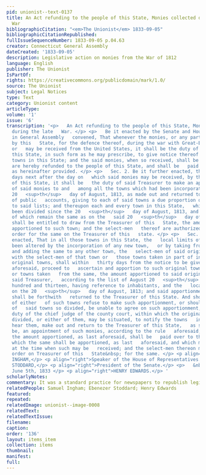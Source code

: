 ```yaml
---
pid: unionist--text-0137
title: An Act refunding to the people of this State, Monies collected during the late
  War
bibliographicCitation: "<em>The Unionist</em> 1833-09-05"
bibliographicCitationRepublished: 
fullIssueSequenceNumber: 1833-09-05 p.04.63
creator: Connecticut General Assembly
dateCreated: '1833-09-05'
description: Legislative action on monies from the War of 1812
language: English
publisher: The Unionist
IsPartOf: 
rights: https://creativecommons.org/publicdomain/mark/1.0/
source: The Unionist
subject: Legal Notices
type: Text
category: Unionist content
articleType: 
volume: '1'
issue: '6'
transcription: '<p>   An Act refunding to the people of this State, Monies collected
  during the late   War. </p> <p>   Be it enacted by the Senate and House of Representatives,
  in General Assembly   convened, That whenever the monies, or any part thereof, advanced
  by this   State, for the defence thereof, during the war with Great-Britain, shall
  or   may be received from the United States, it shall be the duty of the Treasurer   of
  this State, in such form as he may prescribe, to give notice thereof to the   several
  towns in this State; and the said monies, when so received, shall be   and the same
  are hereby refunded to the people of this State, and shall be   paid out to them
  as hereinafter provided. </p> <p>   Sec. 2. Be it further enacted, that within thirty
  days next after the day on   which said monies may be received, by the Treasurer
  of this State, it shall be   the duty of said Treasurer to make an apportionment
  of said monies to and   among all the towns which had been incorporated before the
  20   <sup>th</sup>   day of August, 1813, as made out and returned to the Comptroller
  of public   accounts, giving to each of said towns a due proportion of said monies,   according
  to said lists; and thereupon each and every town in this State,   which hath not
  been divided since the 20   <sup>th</sup>   day of August, 1813, and the local limits
  of which remain the same as on the   said 20   <sup>th</sup>   day of August, 1813,
  shall be entitled to draw from the Treasurer of this   State, the amount of monies
  apportioned to such town; and the select-men   thereof are authorized to draw an
  order for the same on the Treasurer of this   state. </p> <p>   Sec. 3. Be it further
  enacted, That in all those towns in this State, the   local limits of which have
  been altered by the incorporation of any new town,   or by taking from any town
  and adding the same to any other town, the   select-men of said original town, together
  with the select-men of that town or   those towns taken in part of in all from said
  original towns, shall within   thirty days from the notice to be given by the Treasurer
  aforesaid, proceed to   ascertain and apportion to such original town, and the town
  or towns taken   from the same, the amount apportioned to said original town by
  said Treasurer,   according to the list of August 20   <sup>th</sup>   , eighteen
  hundred and thirteen, having reference to inhabitants, and the   location of estates
  on the 20   <sup>th</sup>   day of August, 1813; and said apportionment, so made,
  shall be forthwith   returned to the Treasurer of this State. And should the select-men
  of either   of such towns refuse to make such apportionment, or should the select-men
  of   said towns so divided, be unable to agree on such apportionment, it shall be   the
  duty of the chief judge of the county court, within which the original   town thus
  divided, or either of them, may be situated, to notify the towns   interested to
  hear them, make out and return to the Treasurer of this State,   as soon as may
  be, an appointment of such monies, according to the rule   aforesaid; and thereupon
  the amount apportioned, as last aforesaid, shall be   paid over to the towns to
  which the same shall be apportioned, as last   aforesaid, and which may be incorporated
  at the time when such may be   received; and the select-men thereon may draw an
  order on Treasurer of this   State&nbsp; for the same. </p> <p align="right">SAMUEL
  INGHAM,</p> <p align="right">Speaker of the House of Representatives.</p> <p align="right">EBENZER
  STODDARD,</p> <p align="right">President of the Senate.</p> <p>   &nbsp;&nbsp;&nbsp;&nbsp;&nbsp;&nbsp;&nbsp;&nbsp;&nbsp;&nbsp;&nbsp;&nbsp;&nbsp;&nbsp;&nbsp;&nbsp;&nbsp;&nbsp;&nbsp;&nbsp;&nbsp;&nbsp;&nbsp;&nbsp;&nbsp;&nbsp;&nbsp;&nbsp;&nbsp;&nbsp;&nbsp;&nbsp;&nbsp;&nbsp;&nbsp;&nbsp;&nbsp;&nbsp;&nbsp;&nbsp;&nbsp;&nbsp;&nbsp;&nbsp;&nbsp;&nbsp;&nbsp;&nbsp;&nbsp;&nbsp;&nbsp;&nbsp;&nbsp;&nbsp;&nbsp;&nbsp;&nbsp;&nbsp;&nbsp;&nbsp;&nbsp;&nbsp;&nbsp;&nbsp;&nbsp;&nbsp;&nbsp;&nbsp;&nbsp;&nbsp;&nbsp;&nbsp;&nbsp;&nbsp;&nbsp;&nbsp;&nbsp;&nbsp;&nbsp;&nbsp;&nbsp;&nbsp;&nbsp;   Approved,
  June 5th, 1833 </p> <p align="right">HENRY EDWARDS.</p> '
scholarlyNotes: 
commentary: It was a standard practice for newspapers to republish legislative acts
relatedPeople: Samuel Ingham; Ebenezer Stoddard; Henry Edwards
featured: 
repeated: 
relatedImage: unionist--image-0008
relatedText: 
relatedTextIssue: 
filename: 
caption: 
order: '136'
layout: items_item
collection: items
thumbnail: 
manifest: 
full: 
---
```

